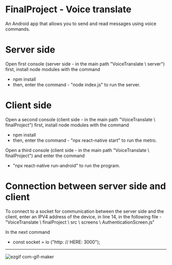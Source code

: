 FinalProject - Voice translate
==============================
An Android app that allows you to send and read messages using voice commands.

Server side 
===========
Open first console (server side - in the main path "VoiceTranslate \ server")
first, install node modules with the command 
- npm install 
- then, enter the command - "node index.js" to run the server.



Client side 
===========
Open a second console (client side - in the main path "VoiceTranslate \ finalProject")
first, install node modules with the command
- npm install 
- then, enter the command - "npx react-native start" to run the metro.

Open a third console (client side - in the main path "VoiceTranslate \ finalProject") 
and enter the command 
- "npx react-native run-android" to run the program.

Connection between server side and client 
=========================================
To connect to a socket for communication between the server side and the client, enter an IPV4 address of the device, in line 14, in the following file - 
"VoiceTranslate \ finalProject \ src \ screens \ AuthenticationScreen.js" 

In the next command 
- const socket = io ("http: // HERE: 3000");


------------------------------------------
![ezgif com-gif-maker](https://user-images.githubusercontent.com/74188589/179405846-026f1b44-ffca-43c1-9b57-1bc2a582c875.gif)
